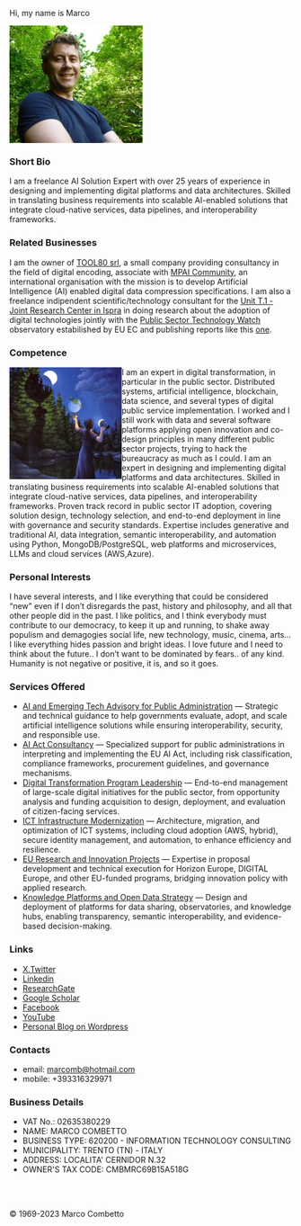 
Hi, my name is Marco


<a href="https://www.linkedin.com/in/marcomb/"><img src="images/marcomb.png" alt="marcomb" align="center" height="209" width="237" ></a>

### Short Bio
I am a freelance AI Solution Expert with over 25 years of experience in designing and implementing digital platforms and data architectures. Skilled in translating business requirements into scalable AI-enabled solutions that integrate cloud-native services, data pipelines, and interoperability frameworks. 

### Related Businesses
I am the owner of [TOOL80 srl](https://www.tool80.it), a small company providing consultancy in the field of digital encoding, associate with [MPAI Community](https://mpai.community), an international organisation with the mission is to develop Artificial Intelligence (AI) enabled digital data compression specifications.
I am also a freelance indipendent scientific/technology consultant for the [Unit T.1 - Joint Research Center in Ispra](https://op.europa.eu/en/web/who-is-who/organization/-/organization/JRC/COM_CRF_18002) in doing research about the adoption of digital technologies jointly with the [Public Sector Technology Watch](https://interoperable-europe.ec.europa.eu/collection/public-sector-tech-watch) observatory estabilished by EU EC and publishing reports like this [one](https://publications.jrc.ec.europa.eu/repository/handle/JRC129301).

### Competence
<img src="/images/image1.jpg" alt="competence" width=200 align=left>
I am an expert in digital transformation, in particular in the public sector. Distributed systems, artificial intelligence, blockchain, data science, and several types of digital public service implementation. 
I worked and I still work with data and several software platforms applying open innovation and co-design principles in many different public sector projects, trying to hack the bureaucracy as much as I could. 
I am an expert in designing and implementing digital platforms and data architectures. Skilled in translating business requirements into scalable AI-enabled solutions that integrate cloud-native services, data pipelines, and interoperability frameworks. Proven track record in public sector IT adoption, covering solution design, technology selection, and end-to-end deployment in line with governance and security standards. Expertise includes generative and traditional AI, data integration, semantic interoperability, and automation using Python, MongoDB/PostgreSQL, web platforms and microservices, LLMs and cloud services (AWS,Azure).

### Personal Interests
I have several interests, and I like everything that could be considered “new” even if I don’t disregards the past, history and philosophy, and all that other people did in the past. 
I like politics, and I think everybody must contribute to our democracy, to keep it up and running, to shake away populism and demagogies
social life, new technology, music, cinema, arts… I like everything hides passion and bright ideas. 
I love future and I need to think about the future.. I don’t want to be dominated by fears.. of any kind. 
Humanity is not negative or positive, it is, and so it goes.

### Services Offered

* [AI and Emerging Tech Advisory for Public Administration](aieme.html) — Strategic and technical guidance to help governments evaluate, adopt, and scale artificial intelligence solutions while ensuring interoperability, security, and responsible use.  
* [AI Act Consultancy](aiaservices.html) — Specialized support for public administrations in interpreting and implementing the EU AI Act, including risk classification, compliance frameworks, procurement guidelines, and governance mechanisms.  
* [Digital Transformation Program Leadership](dtplead.html) — End-to-end management of large-scale digital initiatives for the public sector, from opportunity analysis and funding acquisition to design, deployment, and evaluation of citizen-facing services.  
* [ICT Infrastructure Modernization](itinframod.html) — Architecture, migration, and optimization of ICT systems, including cloud adoption (AWS, hybrid), secure identity management, and automation, to enhance efficiency and resilience.  
* [EU Research and Innovation Projects](eurandiprjs.html) — Expertise in proposal development and technical execution for Horizon Europe, DIGITAL Europe, and other EU-funded programs, bridging innovation policy with applied research.  
* [Knowledge Platforms and Open Data Strategy](kmandod.html) — Design and deployment of platforms for data sharing, observatories, and knowledge hubs, enabling transparency, semantic interoperability, and evidence-based decision-making.  


### Links
- [X.Twitter](https://twitter.com/marcomb)
- [Linkedin](https://www.linkedin.com/in/marcomb/)
- [ResearchGate](https://www.researchgate.net/profile/Marco-Combetto)
- [Google Scholar](https://scholar.google.com/citations?user=VA6U5LgAAAAJ&hl=en)
- [Facebook](https://www.facebook.com/marcomb)
- [YouTube](https://www.youtube.com/channel/UCW5EnzxpFCW1Wh2t8kYq0_w)
- [Personal Blog on Wordpress](https://marcomb.wordpress.com/)

### Contacts
- email: [marcomb@hotmail.com](mailto:marcomb@hotmail.com?subject=Request)
- mobile: +393316329971

### Business Details
- VAT No.: 02635380229
- NAME: MARCO COMBETTO
- BUSINESS TYPE: 620200 - INFORMATION TECHNOLOGY CONSULTING
- MUNICIPALITY: TRENTO (TN) - ITALY
- ADDRESS: LOCALITA' CERNIDOR N.32
- OWNER'S TAX CODE: CMBMRC69B15A518G 

<br/><br/>


<footer>

&copy; 1969-2023 Marco Combetto 

</footer>

